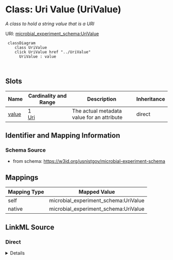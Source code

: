 

# Class: Uri Value (UriValue)




_A class to hold a string value that is a URI_







URI: [microbial_experiment_schema:UriValue](https://w3id.org/usnistgov/microbial-experiment-schema/UriValue)






```mermaid
 classDiagram
    class UriValue
    click UriValue href "../UriValue"
      UriValue : value
        
      
```




<!-- no inheritance hierarchy -->


## Slots

| Name | Cardinality and Range | Description | Inheritance |
| ---  | --- | --- | --- |
| [value](value.md) | 1 <br/> [Uri](Uri.md) | The actual metadata value for an attribute | direct |









## Identifier and Mapping Information







### Schema Source


* from schema: https://w3id.org/usnistgov/microbial-experiment-schema




## Mappings

| Mapping Type | Mapped Value |
| ---  | ---  |
| self | microbial_experiment_schema:UriValue |
| native | microbial_experiment_schema:UriValue |







## LinkML Source

<!-- TODO: investigate https://stackoverflow.com/questions/37606292/how-to-create-tabbed-code-blocks-in-mkdocs-or-sphinx -->

### Direct

<details>
```yaml
name: UriValue
description: A class to hold a string value that is a URI
title: Uri Value
from_schema: https://w3id.org/usnistgov/microbial-experiment-schema
slots:
- value
slot_usage:
  value:
    name: value
    range: uri

```
</details>

### Induced

<details>
```yaml
name: UriValue
description: A class to hold a string value that is a URI
title: Uri Value
from_schema: https://w3id.org/usnistgov/microbial-experiment-schema
slot_usage:
  value:
    name: value
    range: uri
attributes:
  value:
    name: value
    description: The actual metadata value for an attribute
    title: value
    from_schema: https://w3id.org/usnistgov/microbial-experiment-schema
    rank: 1000
    alias: value
    owner: UriValue
    domain_of:
    - BooleanValue
    - NumberValue
    - StringValue
    - UriValue
    - DateValue
    - ArrayValue
    - ELabItemValue
    - FCInjectionModeValue
    - IncubationAtmosphereValue
    range: uri
    required: true

```
</details>